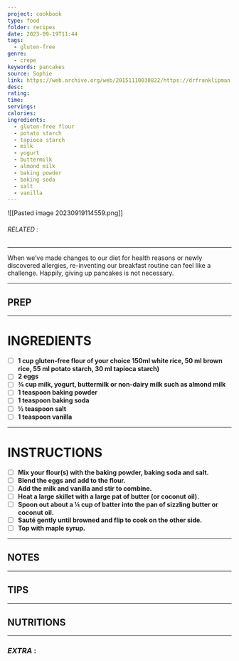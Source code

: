 ```yaml
---
project: cookbook
type: food
folder: recipes
date: 2023-09-19T11:44
tags:
  - gluten-free
genre:
  - crepe
keywords: pancakes
source: Sophie
link: https://web.archive.org/web/20151110030822/https://drfranklipman.com/easy-gluten-free-pancakes/
desc: 
rating: 
time: 
servings: 
calories: 
ingredients:
  - gluten-free flour
  - potato starch
  - tapioca starch
  - milk
  - yogurt
  - buttermilk
  - almond milk
  - baking powder
  - baking soda
  - salt
  - vanilla
---
```


![[Pasted image 20230919114559.png]]
###### *RELATED* : 
---
When we’ve made changes to our diet for health reasons or newly discovered allergies, re-inventing our breakfast routine can feel like a challenge. Happily, giving up pancakes is not necessary.

---
## PREP



---
# INGREDIENTS

- [ ] **1 cup gluten-free flour of your choice 150ml white rice, 50 ml brown rice, 55 ml potato starch, 30 ml tapioca starch)** 
- [ ] **2 eggs**
- [ ] **¾ cup milk, yogurt, buttermilk or non-dairy milk such as almond milk**
- [ ] **1 teaspoon baking powder**
- [ ] **1 teaspoon baking soda**
- [ ] **½ teaspoon salt**
- [ ] **1 teaspoon vanilla**

---
# INSTRUCTIONS

- [ ] **Mix your flour(s) with the baking powder, baking soda and salt.** 
- [ ] **Blend the eggs and add to the flour.** 
- [ ] **Add the milk and vanilla and stir to combine.**
- [ ] **Heat a large skillet with a large pat of butter (or coconut oil).**  
- [ ] **Spoon out about a ¼ cup of batter into the pan of sizzling butter or coconut oil.**
- [ ] **Sauté gently until browned and flip to cook on the other side.** 
- [ ] **Top with maple syrup.**

---
## NOTES



---
## TIPS



---
## NUTRITIONS



---
### *EXTRA* :



